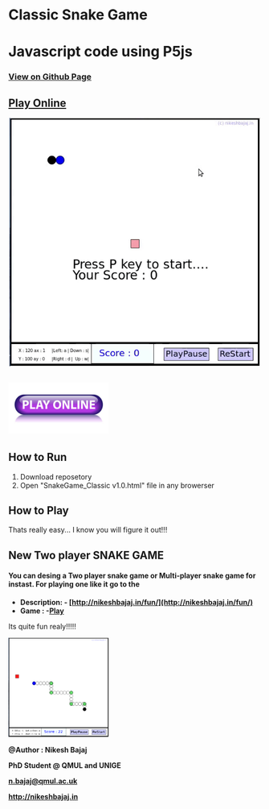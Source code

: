 # Classic Snake Game
# Javascript code using P5js

### **[View on Github Page](https://nikeshbajaj.github.io/ClassicSnakeGame/)**
## [Play Online](http://nikeshbajaj.in/wp-content/uploads/funJs/SnakeGame_Classic-v1.0_online)

<p align="center">
  <img src="https://raw.githubusercontent.com/Nikeshbajaj/ClassicSnakeGame/master/SnakeGame_Classic v1.0.gif" width="500"/>
</p>

## [<img src="https://raw.githubusercontent.com/Nikeshbajaj/ClassicSnakeGame/master/button.jpg" width="200"/>](http://nikeshbajaj.in/wp-content/uploads/funJs/SnakeGame_Classic-v1.0_online)

## How to Run
1. Download reposetory
2. Open "SnakeGame_Classic v1.0.html" file in any browerser

## How to Play
Thats really easy... I know you will figure it out!!!



## New Two player SNAKE GAME
#### You can desing a Two player snake game or Multi-player snake game for instast. For playing one like it go to the ###
* **Description: - [http://nikeshbajaj.in/fun/](http://nikeshbajaj.in/fun/)**
* **Game : -[Play](http://nikeshbajaj.in/wp-content/uploads/funJs/SnakeGame_v3.0_online.html)**

Its quite fun realy!!!!!
<p>
  <img src="https://raw.githubusercontent.com/Nikeshbajaj/ClassicSnakeGame/master/Screenshot.png" width="200"/>
</p>

**@Author : Nikesh Bajaj**

**PhD Student @ QMUL and UNIGE**

**n.bajaj@qmul.ac.uk**

**http://nikeshbajaj.in**
